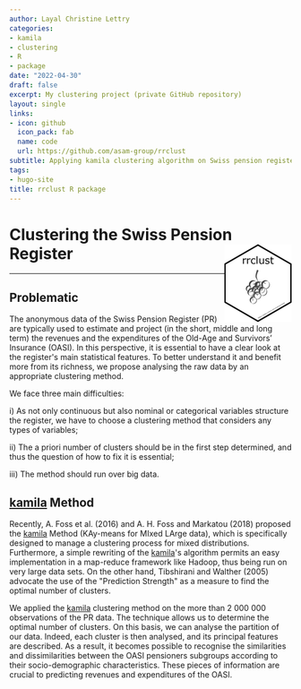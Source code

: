 ```yaml
---
author: Layal Christine Lettry
categories:
- kamila
- clustering
- R
- package
date: "2022-04-30"
draft: false
excerpt: My clustering project (private GitHub repository)
layout: single
links:
- icon: github
  icon_pack: fab
  name: code
  url: https://github.com/asam-group/rrclust
subtitle: Applying kamila clustering algorithm on Swiss pension register
tags:
- hugo-site
title: rrclust R package
---
```

# Clustering the Swiss Pension Register <img src="./featured-hex.jpg" align="right" height="139" />
---

## Problematic 

The anonymous data of the Swiss Pension Register (PR) are typically used to estimate and project (in the short, middle and long term) the revenues and the expenditures of the Old-Age and Survivors’ Insurance (OASI). In this perspective, it is essential to have a clear look at the register's main statistical features. To better understand it and benefit more from its richness, we propose analysing the raw data by an appropriate clustering method.

We face three main difficulties: 

i) As not only continuous but also nominal or categorical variables structure the register, we have to choose a clustering method that considers any types of variables;

ii) The a priori number of clusters should be in the first step determined, and thus the question of how to fix it is essential; 

iii) The method should run over big data.

## [kamila](https://github.com/ahfoss/kamila) Method

Recently, A. Foss et al. (2016) and A. H. Foss and Markatou (2018) proposed the [kamila](https://github.com/ahfoss/kamila) Method (KAy-means for MIxed LArge data), which is specifically designed to manage a clustering process for mixed distributions. 
Furthermore, a simple rewriting of the [kamila](https://github.com/ahfoss/kamila)'s algorithm permits an easy implementation in a map-reduce framework like Hadoop, thus being run on very large data sets. 
On the other hand, Tibshirani and Walther (2005) advocate the use of the "Prediction Strength" as a measure to find the optimal number of clusters. 

We applied the [kamila](https://github.com/ahfoss/kamila) clustering method on the more than 2 000 000 observations of the PR data. 
The technique allows us to determine the optimal number of clusters. 
On this basis, we can analyse the partition of our data. Indeed, each cluster is then analysed, and its principal features are described. 
As a result, it becomes possible to recognise the similarities and dissimilarities between the OASI pensioners subgroups according to their socio-demographic characteristics. 
These pieces of information are crucial to predicting revenues and expenditures of the OASI.
